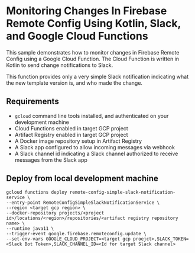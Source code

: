 # Monitoring Changes In Firebase Remote Config Using Kotlin, Slack, and Google Cloud Functions
This sample demonstrates how to monitor changes in Firebase Remote Config using a Google Cloud Function.
The Cloud Function is written in Kotlin to send change notifications to Slack.

This function provides only a very simple Slack notification indicating what the new template version is, and who made the change.

## Requirements
- `gcloud` command line tools installed, and authenticated on your development machine
- Cloud Functions enabled in target GCP project
- Artifact Registry enabled in target GCP project
- A Docker image repository setup in Artifact Registry
- A Slack app configured to allow incoming messages via webhook
- A Slack channel id indicating a Slack channel authorized to receive messages from the Slack app

## Deploy from local development machine
```
gcloud functions deploy remote-config-simple-slack-notification-service \
--entry-point RemoteConfigSimpleSlackNotificationService \
--region <target gcp region> \
--docker-repository projects/<project id>/locations/<region>/repositories/<artifact registry repository name> \
--runtime java11 \
--trigger-event google.firebase.remoteconfig.update \
--set-env-vars GOOGLE_CLOUD_PROJECT=<target gcp proejct>,SLACK_TOKEN=<Slack Bot Token>,SLACK_CHANNEL_ID=<Id for target Slack channel>
```